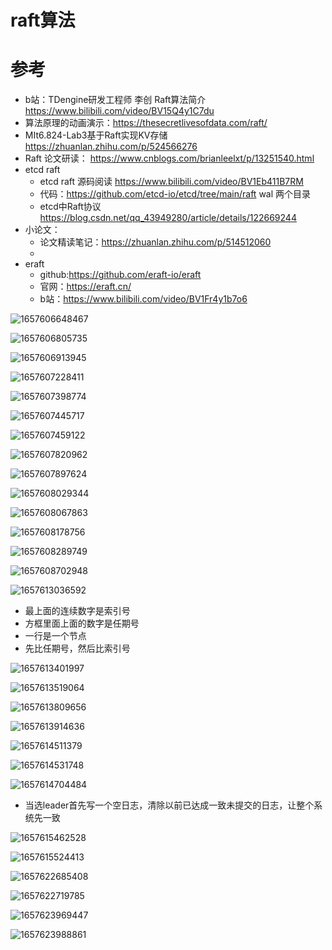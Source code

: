 # raft算法

# 参考

- b站：TDengine研发工程师 李创 Raft算法简介 https://www.bilibili.com/video/BV15Q4y1C7du
- 算法原理的动画演示：https://thesecretlivesofdata.com/raft/
- MIt6.824-Lab3基于Raft实现KV存储 https://zhuanlan.zhihu.com/p/524566276
- Raft 论文研读： https://www.cnblogs.com/brianleelxt/p/13251540.html
- etcd raft
  - etcd raft 源码阅读 https://www.bilibili.com/video/BV1Eb411B7RM
  - 代码：https://github.com/etcd-io/etcd/tree/main/raft wal 两个目录
  - etcd中Raft协议 https://blog.csdn.net/qq_43949280/article/details/122669244
- 小论文：
  - 论文精读笔记：https://zhuanlan.zhihu.com/p/514512060
  - 
- eraft
  - github:https://github.com/eraft-io/eraft
  - 官网：https://eraft.cn/
  - b站：https://www.bilibili.com/video/BV1Fr4y1b7o6

![1657606648467](images/1657606648467.png)

![1657606805735](images/1657606805735.png)

![1657606913945](images/1657606913945.png)

![1657607228411](images/1657607228411.png)

![1657607398774](images/1657607398774.png)

![1657607445717](images/1657607445717.png)

![1657607459122](images/1657607459122.png)

![1657607820962](images/1657607820962.png)

![1657607897624](images/1657607897624.png)

![1657608029344](images/1657608029344.png)

![1657608067863](images/1657608067863.png)

![1657608178756](images/1657608178756.png)

![1657608289749](images/1657608289749.png)

![1657608702948](images/1657608702948.png)

![1657613036592](images/1657613036592.png)

- 最上面的连续数字是索引号
- 方框里面上面的数字是任期号
- 一行是一个节点
- 先比任期号，然后比索引号

![1657613401997](images/1657613401997.png)

![1657613519064](images/1657613519064.png)

![1657613809656](images/1657613809656.png)

![1657613914636](images/1657613914636.png)

![1657614511379](images/1657614511379.png)

![1657614531748](images/1657614531748.png)

![1657614704484](images/1657614704484.png)

- 当选leader首先写一个空日志，清除以前已达成一致未提交的日志，让整个系统先一致

![1657615462528](images/1657615462528.png)

![1657615524413](images/1657615524413.png)

![1657622685408](images/1657622685408.png)

![1657622719785](images/1657622719785.png)

![1657623969447](images/1657623969447.png)

![1657623988861](images/1657623988861.png)